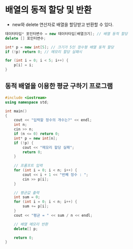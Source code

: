 # 배열의 동적 할당 및 반환

- new와 delete 연산자로 배열을 할당받고 반환할 수 있다.

```cpp
데이터타입* 포인터변수 = new 데이터타입[배열크기]; // 배열 동적 할당
delete [] 포인터변수;
```

```cpp
int* p = new int[5]; // 크기가 5인 정수형 배열 동적 할당
if (!p) return 0; // 메모리 할당 실패시

for (int i = 0; i < 5; i++) {
    p[i] = i;
}
```

## 동적 배열을 이용한 평균 구하기 프로그램

```cpp
#include <iostream>
using namespace std;

int main()
{
	cout << "입력할 정수의 개수는?" << endl;
	int n;
	cin >> n;
	if (n <= 0) return 0;
	int* p = new int[n];
	if (!p) {
		cout << "메모리 할당 실패";
		return 0;
	}
	
	// 프롬프트 입력
	for (int i = 0; i < n; i++) {
		cout << i + 1 << "번째 정수 : ";
		cin >> p[i];
	}

	// 평균값 출력
	int sum = 0;
	for (int i = 0; i < n; i++) {
		sum += p[i];
	}
	cout << "평균 = " << sum / n << endl;

	// 배열 메모리 반환
	delete[] p; 

	return 0;
}
```